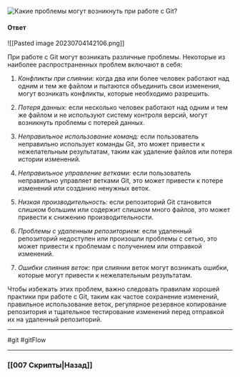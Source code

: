 ![Какие проблемы могут возникнуть при работе с Git?](https://youtu.be/Sw4BlFLj2dg?t=775)

#### Ответ

![[Pasted image 20230704142106.png]]

При работе с Git могут возникать различные проблемы. Некоторые из наиболее распространенных проблем включают в себя:

1. *Конфликты при слиянии:* когда два или более человек работают над одним и тем же файлом и пытаются объединить свои изменения, могут возникать конфликты, которые необходимо разрешить.
    
2. *Потеря данных:* если несколько человек работают над одним и тем же файлом и не используют систему контроля версий, могут возникнуть проблемы с потерей данных.
    
3. *Неправильное использование команд:* если пользователь неправильно использует команды Git, это может привести к нежелательным результатам, таким как удаление файлов или потеря истории изменений.
    
4. *Неправильное управление ветками:* если пользователь неправильно управляет ветками Git, это может привести к потере изменений или созданию ненужных веток.
    
5. *Низкая производительность:* если репозиторий Git становится слишком большим или содержит слишком много файлов, это может привести к снижению производительности.
    
6. *Проблемы с удаленным репозиторием:* если удаленный репозиторий недоступен или произошли проблемы с сетью, это может привести к проблемам с получением или отправкой изменений.
    
7. *Ошибки слияния веток*: при слиянии веток могут возникать ошибки, которые могут привести к нежелательным результатам.
    

Чтобы избежать этих проблем, важно следовать правилам хорошей практики при работе с Git, таким как частое сохранение изменений, правильное использование веток, регулярное резервное копирование репозитория и тщательное тестирование изменений перед отправкой их на удаленный репозиторий.


___
#git #gitFlow

___

### [[007 Скрипты|Назад]]